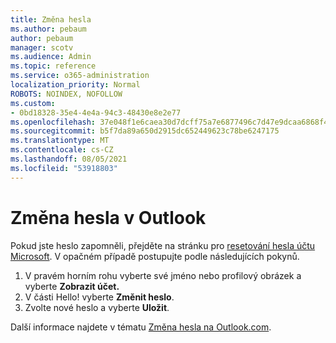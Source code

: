 ```yaml
---
title: Změna hesla
ms.author: pebaum
author: pebaum
manager: scotv
ms.audience: Admin
ms.topic: reference
ms.service: o365-administration
localization_priority: Normal
ROBOTS: NOINDEX, NOFOLLOW
ms.custom:
- 0bd18328-35e4-4e4a-94c3-48430e8e2e77
ms.openlocfilehash: 37e048f1e6caea30d7dcff75a7e6877496c7d47e9dcaa6868f4d0315b5eb0d56
ms.sourcegitcommit: b5f7da89a650d2915dc652449623c78be6247175
ms.translationtype: MT
ms.contentlocale: cs-CZ
ms.lasthandoff: 08/05/2021
ms.locfileid: "53918803"
---
```

# <a name="change-your-password-in-outlook"></a>Změna hesla v Outlook

Pokud jste heslo zapomněli, přejděte na stránku pro [resetování hesla účtu Microsoft](https://go.microsoft.com/fwlink/p/?linkid=841909). V opačném případě postupujte podle následujících pokynů.
  
1. V pravém horním rohu vyberte své jméno nebo profilový obrázek a vyberte **Zobrazit účet.**
2. V části Hello! vyberte **Změnit heslo**.
3. Zvolte nové heslo a vyberte **Uložit**.

Další informace najdete v tématu [Změna hesla na Outlook.com](https://support.office.com/article/2138d690-811c-4545-b2f3-e4dbe80c9735.aspx).